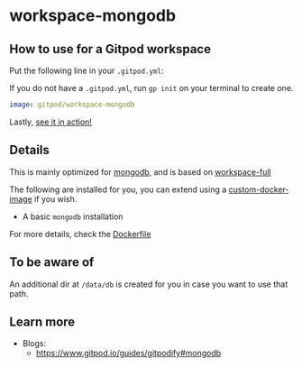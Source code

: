 # workspace-mongodb

## How to use for a Gitpod workspace

Put the following line in your `.gitpod.yml`:

If you do not have a `.gitpod.yml`, run `gp init` on your terminal to create one.

```yaml
image: gitpod/workspace-mongodb
```

Lastly, [see it in action!](https://www.gitpod.io/docs/introduction/learn-gitpod/gitpod-yaml#see-it-in-action)

## Details

This is mainly optimized for [mongodb](https://www.mongodb.com), and is based on [workspace-full](../)

The following are installed for you, you can extend using a [custom-docker-image](https://www.gitpod.io/docs/configure/workspaces/workspace-image#configure-a-custom-dockerfile) if you wish.

- A basic `mongodb` installation

For more details, check the [Dockerfile](./Dockerfile)

## To be aware of

An additional dir at `/data/db` is created for you in case you want to use that path.

## Learn more

- Blogs:
    - https://www.gitpod.io/guides/gitpodify#mongodb
